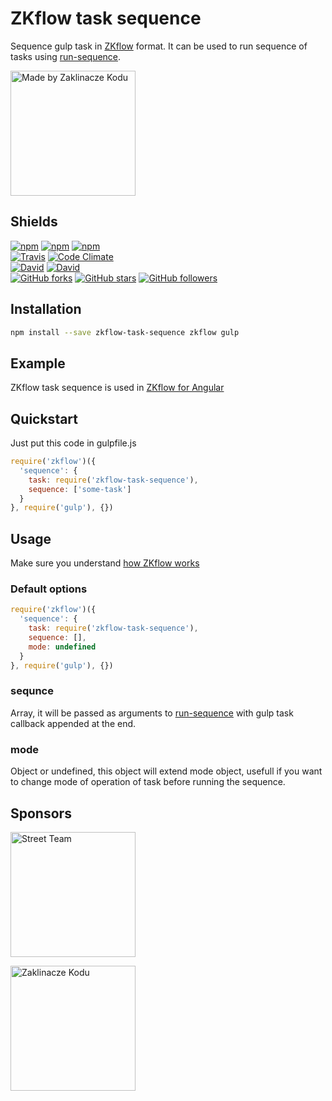 # ZKflow task sequence

Sequence gulp task in [ZKflow](https://github.com/zaklinaczekodu/zkflow) format. It can be used to run sequence of tasks
using [run-sequence](https://www.npmjs.com/package/run-sequence).

[<img alt="Made by Zaklinacze Kodu" src="http://zaklinaczekodu.com/_assets/madeBy.svg" width="200">](http://zaklinaczekodu.com)

Shields
-------

[![npm](https://img.shields.io/npm/v/zkflow-task-sequence.svg?style=flat-square)](https://www.npmjs.com/package/zkflow-task-sequence)
[![npm](https://img.shields.io/npm/l/zkflow-task-sequence.svg?style=flat-square)](https://www.npmjs.com/package/zkflow-task-sequence)
[![npm](https://img.shields.io/npm/dm/zkflow-task-sequence.svg?style=flat-square)](https://www.npmjs.com/package/zkflow-task-sequence)<br>
[![Travis](https://img.shields.io/travis/zaklinaczekodu/zkflow-task-sequence/master.svg?style=flat-square)](https://travis-ci.org/zaklinaczekodu/zkflow-task-sequence)
[![Code Climate](https://img.shields.io/codeclimate/github/zaklinaczekodu/zkflow-task-sequence.svg?style=flat-square)](https://codeclimate.com/github/zaklinaczekodu/zkflow-task-sequence)<br>
[![David](https://img.shields.io/david/zaklinaczekodu/zkflow-task-sequence.svg?style=flat-square)](https://david-dm.org/zaklinaczekodu/zkflow-task-sequence)
[![David](https://img.shields.io/david/dev/zaklinaczekodu/zkflow-task-sequence.svg?style=flat-square)](https://david-dm.org/zaklinaczekodu/zkflow-task-sequence)<br>
[![GitHub forks](https://img.shields.io/github/forks/zaklinaczekodu/zkflow-task-sequence.svg?style=flat-square)](https://github.com/zaklinaczekodu/zkflow-task-sequence)
[![GitHub stars](https://img.shields.io/github/stars/zaklinaczekodu/zkflow-task-sequence.svg?style=flat-square)](https://github.com/zaklinaczekodu/zkflow-task-sequence)
[![GitHub followers](https://img.shields.io/github/followers/zaklinaczekodu.svg?style=flat-square)](https://github.com/zaklinaczekodu/zkflow-task-sequence)

Installation
------------

```bash
npm install --save zkflow-task-sequence zkflow gulp
```

Example
-------

ZKflow task sequence is used in [ZKflow for Angular](https://github.com/zaklinaczekodu/zkflow-angular)

Quickstart
----------

Just put this code in gulpfile.js

```javaScript
require('zkflow')({
  'sequence': {
    task: require('zkflow-task-sequence'),
    sequence: ['some-task']
  }
}, require('gulp'), {})
```

Usage
-----

Make sure you understand [how ZKflow works](https://github.com/zaklinaczekodu/zkflow)

### Default options

```javaScript
require('zkflow')({
  'sequence': {
    task: require('zkflow-task-sequence'),
    sequence: [],
    mode: undefined
  }
}, require('gulp'), {})
```

### sequnce

Array, it will be passed as arguments to [run-sequence](https://www.npmjs.com/package/run-sequence) with gulp task callback appended at the end.

### mode

Object or undefined, this object will extend mode object, usefull if you want to change mode of operation of task before
running the sequence.

Sponsors
--------

[<img alt="Street Team" src="http://zaklinaczekodu.com/_assets/streetteam.svg" width="200">](http://getstreetteam.com)

[<img alt="Zaklinacze Kodu" src="http://zaklinaczekodu.com/_assets/logo.svg" width="200">](http://zaklinaczekodu.com)
